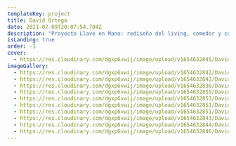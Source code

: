 ```yaml
---
templateKey: project
title: David Ortega
date: 2021-07-09T20:07:54.704Z
description: "Proyecto Llave en Mano: rediseño del living, comedor y cocina."
isLanding: true
order: -1
cover:
  - https://res.cloudinary.com/dgxp6vwij/image/upload/v1654632845/David%20Ortega/DSC_9637_otswvk.jpg
imageGallery:
  - https://res.cloudinary.com/dgxp6vwij/image/upload/v1654632842/David%20Ortega/DSC_9665_fhz0ar.jpg
  - https://res.cloudinary.com/dgxp6vwij/image/upload/v1654632842/David%20Ortega/DSC_9654_uwve78.jpg
  - https://res.cloudinary.com/dgxp6vwij/image/upload/v1654632836/David%20Ortega/DSC_9649_r7kpgr.jpg
  - https://res.cloudinary.com/dgxp6vwij/image/upload/v1654632855/David%20Ortega/DSC_9706_jyeo7r.jpg
  - https://res.cloudinary.com/dgxp6vwij/image/upload/v1654632853/David%20Ortega/DSC_9679_kego47.jpg
  - https://res.cloudinary.com/dgxp6vwij/image/upload/v1654632851/David%20Ortega/DSC_9682_ezyyyy.jpg
  - https://res.cloudinary.com/dgxp6vwij/image/upload/v1654632851/David%20Ortega/DSC_9670_hhonqg.jpg
  - https://res.cloudinary.com/dgxp6vwij/image/upload/v1654632843/David%20Ortega/DSC_9646_yuug1v.jpg
  - https://res.cloudinary.com/dgxp6vwij/image/upload/v1654632844/David%20Ortega/DSC_9652_ucfkim.jpg
  - https://res.cloudinary.com/dgxp6vwij/image/upload/v1654632846/David%20Ortega/DSC_9644_g3o7se.jpg
---
```

